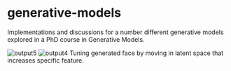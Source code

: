 # generative-models
Implementations and discussions for a number different generative models explored in a PhD course in Generative Models.

![output5](https://github.com/Tobblatzius/generative-models/assets/54844965/91b80968-b617-4a5c-a0a1-1bdb35e3babf)
![output4](https://github.com/Tobblatzius/generative-models/assets/54844965/fec50ec0-db03-4c33-a463-2f566fd2f40a)
Tuning generated face by moving in latent space that increases specific feature.


